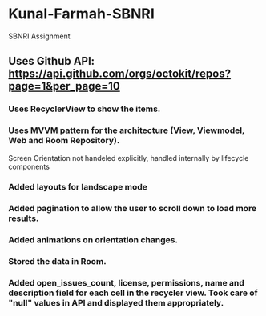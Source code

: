 # Kunal-Farmah-SBNRI
SBNRI  Assignment

## Uses Github API: https://api.github.com/orgs/octokit/repos?page=1&per_page=10

### Uses RecyclerView to show the items.

### Uses MVVM pattern for the architecture (View, Viewmodel, Web and Room Repository). 
Screen Orientation not handeled explicitly, handled internally by lifecycle components

### Added layouts for landscape mode

### Added pagination to allow the user to scroll down to load more results.

### Added animations on orientation changes.

### Stored the data in Room.

### Added open_issues_count, license, permissions, name and description field for each cell in the recycler view. Took care of "null" values in API and displayed them appropriately.

